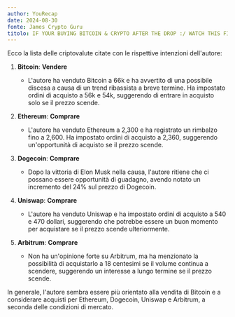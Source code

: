 ```yaml
---
author: YouRecap
date: 2024-08-30
fonte: James Crypto Guru
titolo: IF YOUR BUYING BITCOIN & CRYPTO AFTER THE DROP :/ WATCH THIS FIRST
---
```


Ecco la lista delle criptovalute citate con le rispettive intenzioni dell'autore:

1. **Bitcoin**: **Vendere**
   - L'autore ha venduto Bitcoin a 66k e ha avvertito di una possibile discesa a causa di un trend ribassista a breve termine. Ha impostato ordini di acquisto a 56k e 54k, suggerendo di entrare in acquisto solo se il prezzo scende.

2. **Ethereum**: **Comprare**
   - L'autore ha venduto Ethereum a 2,300 e ha registrato un rimbalzo fino a 2,600. Ha impostato ordini di acquisto a 2,360, suggerendo un'opportunità di acquisto se il prezzo scende.

3. **Dogecoin**: **Comprare**
   - Dopo la vittoria di Elon Musk nella causa, l'autore ritiene che ci possano essere opportunità di guadagno, avendo notato un incremento del 24% sul prezzo di Dogecoin.

4. **Uniswap**: **Comprare**
   - L'autore ha venduto Uniswap e ha impostato ordini di acquisto a 540 e 470 dollari, suggerendo che potrebbe essere un buon momento per acquistare se il prezzo scende ulteriormente.

5. **Arbitrum**: **Comprare**
   - Non ha un'opinione forte su Arbitrum, ma ha menzionato la possibilità di acquistarlo a 18 centesimi se il volume continua a scendere, suggerendo un interesse a lungo termine se il prezzo scende.

In generale, l'autore sembra essere più orientato alla vendita di Bitcoin e a considerare acquisti per Ethereum, Dogecoin, Uniswap e Arbitrum, a seconda delle condizioni di mercato.
